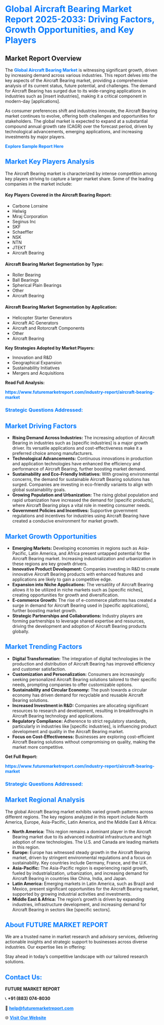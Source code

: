 <h1 style="color: #007BFF;">Global Aircraft Bearing Market Report 2025-2033: Driving Factors, Growth Opportunities, and Key Players</h1>

<section id="overview">
<h2>Market Report Overview</h2>
<p>The <a href="https://www.futuremarketreport.com/industry-report/aircraft-bearing-market" style="color: #007BFF; text-decoration: none;"><strong>Global Aircraft Bearing Market</strong></a> is witnessing significant growth, driven by increasing demand across various industries. This report delves into the key aspects of the Aircraft Bearing market, providing a comprehensive analysis of its current status, future potential, and challenges. The demand for Aircraft Bearing has surged due to its wide-ranging applications in industries such as [insert industries], making it a critical component in modern-day [applications].</p>
<p>As consumer preferences shift and industries innovate, the Aircraft Bearing market continues to evolve, offering both challenges and opportunities for stakeholders. The global market is expected to expand at a substantial compound annual growth rate (CAGR) over the forecast period, driven by technological advancements, emerging applications, and increasing investments by major players.</p>
</section>

<section id="overview">
<p><a href="https://www.futuremarketreport.com/request-sample/reportId=106686" style="color: #007BFF; text-decoration: none;"><strong>Explore Sample Report Here</strong></a></p>
</section>

<section id="key-players">
<h2 style="color: #007BFF;">Market Key Players Analysis</h2>
<p>The Aircraft Bearing market is characterized by intense competition among key players striving to capture a larger market share. Some of the leading companies in the market include:</p>
<h4>Key Players Covered in the Aircraft Bearing Report:</h4>
<ul><li>Carbone Lorraine</li><li>Helwig</li><li>Miraj Corporation</li><li>Seginus Inc</li><li>SKF</li><li>Schaeffler</li><li>NSK</li><li>NTN</li><li>JTEKT</li><li>Aircraft Bearing</li></ul>
<h4>Aircraft Bearing Market Segmentation by Type:</h4>
<ul><li>Roller Bearing</li><li>Ball Bearings</li><li>Spherical Plain Bearings</li><li>Other</li><li>Aircraft Bearing</li></ul>

<h4>Aircraft Bearing Market Segmentation by Application:</h4>
<ul><li>Helicopter Starter Generators</li><li>Aircraft AC Generators</li><li>Aircraft and Rotorcraft Components</li><li>Other</li><li>Aircraft Bearing</li></ul>
<p><strong>Key Strategies Adopted by Market Players:</strong></p>
<ul>
<li>Innovation and R&D</li>
<li>Geographical Expansion</li>
<li>Sustainability Initiatives</li>
<li>Mergers and Acquisitions</li>
</ul>
</section>

<section>
<p><strong>Read Full Analysis: </strong></p><a href="https://www.futuremarketreport.com/industry-report/aircraft-bearing-market" style="color: #007BFF; text-decoration: none;"><strong>https://www.futuremarketreport.com/industry-report/aircraft-bearing-market</strong></a>
<h3 style="color: #007BFF;">Strategic Questions Addressed:</h3>
</section>

<section id="driving-factors">
<h2 style="color: #007BFF;">Market Driving Factors</h2>
<ul>
<li><strong>Rising Demand Across Industries:</strong> The increasing adoption of Aircraft Bearing in industries such as [specific industries] is a major growth driver. Its versatile applications and cost-effectiveness make it a preferred choice among manufacturers.</li>
<li><strong>Technological Advancements:</strong> Continuous innovations in production and application technologies have enhanced the efficiency and performance of Aircraft Bearing, further boosting market demand.</li>
<li><strong>Sustainability and Eco-Friendly Initiatives:</strong> With growing environmental concerns, the demand for sustainable Aircraft Bearing solutions has surged. Companies are investing in eco-friendly variants to align with global sustainability goals.</li>
<li><strong>Growing Population and Urbanization:</strong> The rising global population and rapid urbanization have increased the demand for [specific products], where Aircraft Bearing plays a vital role in meeting consumer needs.</li>
<li><strong>Government Policies and Incentives:</strong> Supportive government regulations and incentives for industries using Aircraft Bearing have created a conducive environment for market growth.</li>
</ul>
</section>

<section id="growth-opportunities">
<h2 style="color: #007BFF;">Market Growth Opportunities</h2>
<ul>
<li><strong>Emerging Markets:</strong> Developing economies in regions such as Asia-Pacific, Latin America, and Africa present untapped potential for the Aircraft Bearing market. Increasing industrialization and urbanization in these regions are key growth drivers.</li>
<li><strong>Innovative Product Development:</strong> Companies investing in R&D to create innovative Aircraft Bearing products with enhanced features and applications are likely to gain a competitive edge.</li>
<li><strong>Expansion into Niche Applications:</strong> The versatility of Aircraft Bearing allows it to be utilized in niche markets such as [specific niches], creating opportunities for growth and diversification.</li>
<li><strong>E-commerce Growth:</strong> The rise of e-commerce platforms has created a surge in demand for Aircraft Bearing used in [specific applications], further boosting market growth.</li>
<li><strong>Strategic Partnerships and Collaborations:</strong> Industry players are forming partnerships to leverage shared expertise and resources, driving the development and adoption of Aircraft Bearing products globally.</li>
</ul>
</section>

<section id="trending-factors">
<h2 style="color: #007BFF;">Market Trending Factors</h2>
<ul>
<li><strong>Digital Transformation:</strong> The integration of digital technologies in the production and distribution of Aircraft Bearing has improved efficiency and customer satisfaction.</li>
<li><strong>Customization and Personalization:</strong> Consumers are increasingly seeking personalized Aircraft Bearing solutions tailored to their specific needs, prompting companies to offer customizable options.</li>
<li><strong>Sustainability and Circular Economy:</strong> The push towards a circular economy has driven demand for recyclable and reusable Aircraft Bearing solutions.</li>
<li><strong>Increased Investment in R&D:</strong> Companies are allocating significant resources to research and development, resulting in breakthroughs in Aircraft Bearing technology and applications.</li>
<li><strong>Regulatory Compliance:</strong> Adherence to strict regulatory standards, particularly in industries like [specific industries], is influencing product development and quality in the Aircraft Bearing market.</li>
<li><strong>Focus on Cost-Effectiveness:</strong> Businesses are exploring cost-efficient Aircraft Bearing solutions without compromising on quality, making the market more competitive.</li>
</ul>
</section>

<section>
<p><strong>Get Full Report: </strong></p><a href="https://www.futuremarketreport.com/industry-report/aircraft-bearing-market" style="color: #007BFF; text-decoration: none;"><strong>https://www.futuremarketreport.com/industry-report/aircraft-bearing-market</strong></a>
<h3 style="color: #007BFF;">Strategic Questions Addressed:</h3>
</section>


<section id="regional-analysis">
<h2 style="color: #007BFF;">Market Regional Analysis</h2>
<p>The global Aircraft Bearing market exhibits varied growth patterns across different regions. The key regions analyzed in this report include North America, Europe, Asia-Pacific, Latin America, and the Middle East & Africa:</p>
<ul>
<li><strong>North America:</strong> This region remains a dominant player in the Aircraft Bearing market due to its advanced industrial infrastructure and high adoption of new technologies. The U.S. and Canada are leading markets in this region.</li>
<li><strong>Europe:</strong> Europe has witnessed steady growth in the Aircraft Bearing market, driven by stringent environmental regulations and a focus on sustainability. Key countries include Germany, France, and the U.K.</li>
<li><strong>Asia-Pacific:</strong> The Asia-Pacific region is experiencing rapid growth, fueled by industrialization, urbanization, and increasing demand for Aircraft Bearing in countries like China, India, and Japan.</li>
<li><strong>Latin America:</strong> Emerging markets in Latin America, such as Brazil and Mexico, present significant opportunities for the Aircraft Bearing market, supported by growing industrial activities and investments.</li>
<li><strong>Middle East & Africa:</strong> The region’s growth is driven by expanding industries, infrastructure development, and increasing demand for Aircraft Bearing in sectors like [specific sectors].</li>
</ul>
</section>

<footer>
<h2 style="color: #007BFF;">About FUTURE MARKET REPORT</h2>
<p>We are a trusted name in market research and advisory services, delivering actionable insights and strategic support to businesses across diverse industries. Our expertise lies in offering:</p>

<p>Stay ahead in today’s competitive landscape with our tailored research solutions.</p>

<h2 style="color: #007BFF;">Contact Us:</h2>
<p><strong>FUTURE MARKET REPORT</strong></p>
<p>📞 <strong>+91 (883) 074-8030</strong></p>
<p>📧 <strong><a href="mailto:help@futuremarketreport.com" style="color: #007BFF;">help@futuremarketreport.com</a></strong></p>
<p>🌐 <strong><a href="https://www.futuremarketreport.com/" style="color: #007BFF;">Visit Our Website</a></strong></p>
</footer>